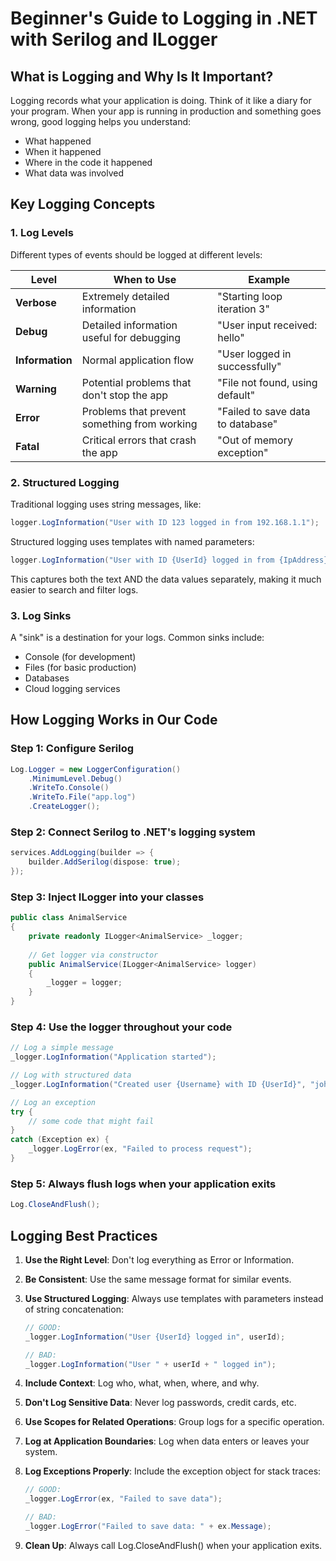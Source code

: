 ﻿# Beginner's Guide to Logging in .NET with Serilog and ILogger

## What is Logging and Why Is It Important?

Logging records what your application is doing. Think of it like a diary for your program. When your app is running in production and something goes wrong, good logging helps you understand:
- What happened
- When it happened
- Where in the code it happened
- What data was involved

## Key Logging Concepts

### 1. Log Levels

Different types of events should be logged at different levels:

| Level | When to Use | Example |
|-------|-------------|---------|
| **Verbose** | Extremely detailed information | "Starting loop iteration 3" |
| **Debug** | Detailed information useful for debugging | "User input received: hello" |
| **Information** | Normal application flow | "User logged in successfully" |
| **Warning** | Potential problems that don't stop the app | "File not found, using default" |
| **Error** | Problems that prevent something from working | "Failed to save data to database" |
| **Fatal** | Critical errors that crash the app | "Out of memory exception" |

### 2. Structured Logging

Traditional logging uses string messages, like:
```csharp
logger.LogInformation("User with ID 123 logged in from 192.168.1.1");
```

Structured logging uses templates with named parameters:
```csharp
logger.LogInformation("User with ID {UserId} logged in from {IpAddress}", 123, "192.168.1.1");
```

This captures both the text AND the data values separately, making it much easier to search and filter logs.

### 3. Log Sinks

A "sink" is a destination for your logs. Common sinks include:
- Console (for development)
- Files (for basic production)
- Databases
- Cloud logging services

## How Logging Works in Our Code

### Step 1: Configure Serilog

```csharp
Log.Logger = new LoggerConfiguration()
    .MinimumLevel.Debug()
    .WriteTo.Console()
    .WriteTo.File("app.log")
    .CreateLogger();
```

### Step 2: Connect Serilog to .NET's logging system

```csharp
services.AddLogging(builder => {
    builder.AddSerilog(dispose: true);
});
```

### Step 3: Inject ILogger into your classes

```csharp
public class AnimalService
{
    private readonly ILogger<AnimalService> _logger;
    
    // Get logger via constructor
    public AnimalService(ILogger<AnimalService> logger)
    {
        _logger = logger;
    }
}
```

### Step 4: Use the logger throughout your code

```csharp
// Log a simple message
_logger.LogInformation("Application started");

// Log with structured data
_logger.LogInformation("Created user {Username} with ID {UserId}", "john", 123);

// Log an exception
try {
    // some code that might fail
}
catch (Exception ex) {
    _logger.LogError(ex, "Failed to process request");
}
```

### Step 5: Always flush logs when your application exits

```csharp
Log.CloseAndFlush();
```

## Logging Best Practices

1. **Use the Right Level**: Don't log everything as Error or Information.

2. **Be Consistent**: Use the same message format for similar events.

3. **Use Structured Logging**: Always use templates with parameters instead of string concatenation:
   ```csharp
   // GOOD:
   _logger.LogInformation("User {UserId} logged in", userId);
   
   // BAD:
   _logger.LogInformation("User " + userId + " logged in");
   ```

4. **Include Context**: Log who, what, when, where, and why.

5. **Don't Log Sensitive Data**: Never log passwords, credit cards, etc.

6. **Use Scopes for Related Operations**: Group logs for a specific operation.

7. **Log at Application Boundaries**: Log when data enters or leaves your system.

8. **Log Exceptions Properly**: Include the exception object for stack traces:
   ```csharp
   // GOOD:
   _logger.LogError(ex, "Failed to save data");
   
   // BAD:
   _logger.LogError("Failed to save data: " + ex.Message);
   ```

9. **Clean Up**: Always call Log.CloseAndFlush() when your application exits.